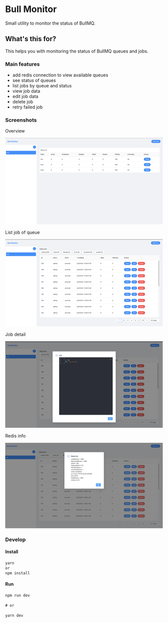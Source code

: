 # Bull Monitor

Small utility to monitor the status of BullMQ.

## What's this for?

This helps you with monitoring the status of BullMQ queues and jobs.

### Main features

- add redis connection to view available queues
- see status of queues
- list jobs by queue and status
- view job data
- edit job data
- delete job
- retry failed job

### Screenshots

Overview

![Overview](./docs/overview.png)

List job of queue

![Queue detail](./docs/detail.png)

Job detail

![Job detail](./docs/detail-job.png)

Redis info

![Redis info](./docs/redis-info.png)

### Develop

#### Install

```
yarn
or
npm install
```

#### Run

```
npm run dev

# or

yarn dev
```
